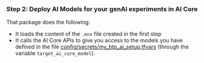 ### Step 2: Deploy AI Models for your genAI experiments in AI Core

That package does the following:

- It loads the content of the `.env` file created in the first step
- It calls the AI Core APIs to give you access to the models you have defined in the file [config/secrets/my_btp_ai_setup.tfvars](config/secrets/my_btp_ai_setup.tfvars) (through the variable `target_ai_core_model`).
